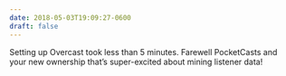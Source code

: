 ```yaml
---
date: 2018-05-03T19:09:27-0600
draft: false
---
```




Setting up Overcast took less than 5 minutes. Farewell PocketCasts and your new ownership that’s super-excited about mining listener data!



